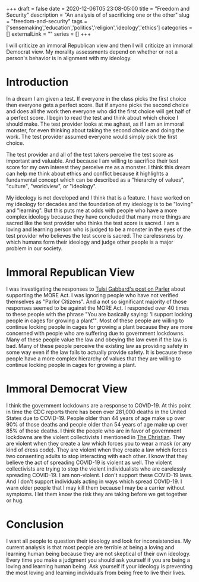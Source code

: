 +++ 
draft = false
date = 2020-12-06T05:23:08-05:00
title = "Freedom and Security"
description = "An analysis of of sacrificing one or the other"
slug = "freedom-and-security" 
tags = ['sensemaking','education','politics','religion','ideology','ethics']
categories = []
externalLink = ""
series = []
+++

I will criticize an immoral Republican view and then I will criticize an immoral Democrat view.  My morality assessments depend on whether or not a person's behavior is in alignment with my ideology.

# Introduction

In a dream I am given a test.  If everyone in the class picks the first choice then everyone gets a perfect score.  But if anyone picks the second choice and does all the work then everyone who did the first choice will get half of a perfect score.  I begin to read the test and think about which choice I should make.  The test provider looks at me aghast, as if I am an immoral monster, for even thinking about taking the second choice and doing the work.  The test provider assumed everyone would simply pick the first choice.

The test provider and all of the test takers perceive the test score as important and valuable.  And because I am willing to sacrifice their test score for my own interest they perceive me as a monster.  I think this dream can help me think about ethics and conflict because it highlights a fundamental concept which can be described as a "hierarchy of values", "culture", "worldview", or "ideology".

My ideology is not developed and I think that is a feature.  I have worked on my ideology for decades and the foundation of my ideology is to be "loving" and "learning".  But this puts me at odds with people who have a more complex ideology because they have concluded that many more things are sacred like the test provider who thinks the test score is sacred.  I am a loving and learning person who is judged to be a monster in the eyes of the test provider who believes the test score is sacred.  The carelessness by which humans form their ideology and judge other people is a major problem in our society.

# Immoral Republican View

I was investigating the responses to [Tulsi Gabbard's post on Parler](https://parler.com/post/fc954074a2074a8985affc1cbeef27c1) about supporting the MORE Act.  I was ignoring people who have not verified themselves as "Parlor Citizens".  And a not so significant majority of those responses seemed to be against the MORE Act.  I responded over 40 times to these people with the phrase "You are basically saying: 'I support locking people in cages for growing a plant'".  Most of these people are willing to continue locking people in cages for growing a plant because they are more concerned with people who are suffering due to government lockdowns.  Many of these people value the law and obeying the law even if the law is bad.  Many of these people perceive the existing law as providing safety in some way even if the law fails to actually provide safety.  It is because these people have a more complex hierarchy of values that they are willing to continue locking people in cages for growing a plant.

# Immoral Democrat View

I think the government lockdowns are a response to COVID-19.  At this point in time the CDC reports there has been over 281,000 deaths in the United States due to COVID-19.  People older than 44 years of age make up over 90% of those deaths and people older than 54 years of age make up over 85% of those deaths.  I think the people who are in favor of government lockdowns are the violent collectivists I mentioned in [The Christian](/posts/the-christian).  They are violent when they create a law which forces you to wear a mask (or any kind of dress code).  They are violent when they create a law which forces two consenting adults to stop interacting with each other.  I know that they believe the act of spreading COVID-19 is violent as well.  The violent collectivists are trying to stop the violent individualists who are carelessly spreading COVID-19.  I am non-violent.  I don't support these COVID-19 laws.  And I don't support individuals acting in ways which spread COVID-19.  I warn older people that I may kill them because I may be a carrier without symptoms.  I let them know the risk they are taking before we get together or hug.

# Conclusion

I want all people to question their ideology and look for inconsistencies.  My current analysis is that most people are terrible at being a loving and learning human being because they are not skeptical of their own ideology.  Every time you make a judgment you should ask yourself if you are being a loving and learning human being.  Ask yourself if your ideology is preventing the most loving and learning individuals from being free to live their lives.